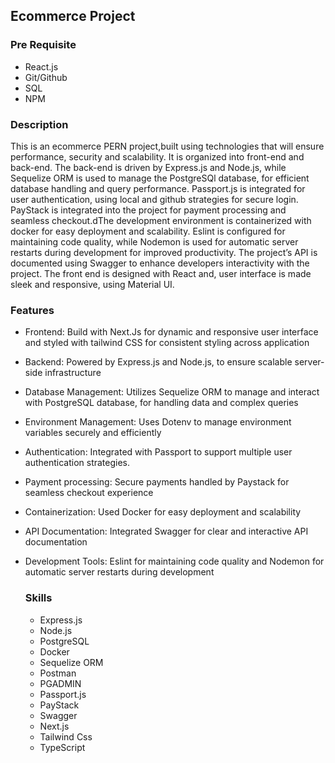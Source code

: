 ## Ecommerce Project
### Pre Requisite

- React.js
- Git/Github
- SQL
- NPM

### Description

This is an ecommerce PERN project,built using technologies that will ensure performance, 
security and scalability. It is organized into front-end and back-end.  The back-end is 
driven by Express.js and Node.js, while Sequelize ORM is used to manage the PostgreSQl database, 
for efficient database handling and query performance. Passport.js is integrated for user  authentication, 
using local and github strategies for secure login. PayStack is integrated into the project for payment processing and
seamless checkout.dThe development environment is containerized with docker for easy deployment and scalability.
Eslint is configured for maintaining code quality, while Nodemon is used for automatic server restarts during 
development for improved productivity. The project’s API is documented using Swagger to enhance developers interactivity with the project. 
The front end  is designed with React and, user interface is made sleek and responsive, using Material UI.

### Features

- Frontend: Build with Next.Js for dynamic and responsive user interface and styled with tailwind CSS for consistent styling across application
- Backend:  Powered by Express.js and Node.js, to ensure scalable server-side infrastructure
- Database Management: Utilizes Sequelize ORM to manage and interact with PostgreSQL database, for handling data and complex queries
- Environment Management: Uses Dotenv to manage environment variables securely and efficiently
- Authentication: Integrated with Passport to support multiple user authentication strategies.
- Payment processing:  Secure payments handled by Paystack for seamless checkout experience
- Containerization: Used Docker for easy deployment and scalability
- API Documentation: Integrated Swagger for clear and interactive API documentation
- Development Tools: Eslint for maintaining code quality and Nodemon for automatic server restarts during development

  ### Skills
  - Express.js
  - Node.js
  - PostgreSQL
  - Docker
  - Sequelize ORM
  - Postman
  - PGADMIN
  - Passport.js
  - PayStack
  - Swagger
  - Next.js
  - Tailwind Css
  - TypeScript
    

  
